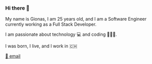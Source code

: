 ### Hi there 👋

My name is Gionas, I am 25 years old, and I am a Software Engineer currently working as a Full Stack Developer.

I am passionate about technology 💻 and coding 👨🏼‍💻.

I was born, I live, and I work in 🇨🇭

[📨 email](mailto:hello@gionas.dev)
